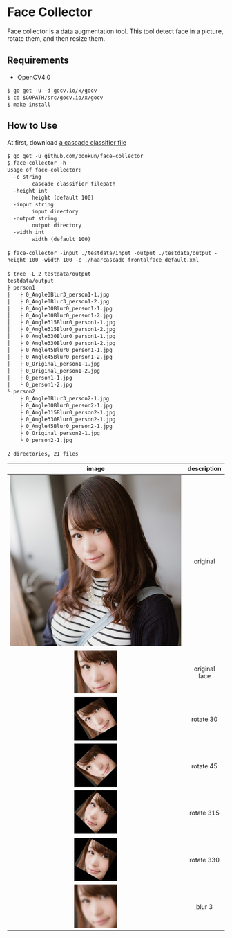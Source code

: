 # Face Collector
Face collector is a data augmentation tool.
This tool detect face in a picture, rotate them, and then resize them.

## Requirements

* OpenCV4.0

```
$ go get -u -d gocv.io/x/gocv
$ cd $GOPATH/src/gocv.io/x/gocv
$ make install
```

## How to Use

At first, download [a cascade classifier file](https://github.com/bookun/face-collector/blob/master/data/haarcascade_frontalface_default.xml)

```
$ go get -u github.com/bookun/face-collector
$ face-collector -h
Usage of face-collector:
  -c string
        cascade classifier filepath
  -height int
        height (default 100)
  -input string
        input directory
  -output string
        output directory
  -width int
        width (default 100)

$ face-collector -input ./testdata/input -output ./testdata/output -height 100 -width 100 -c ./haarcascade_frontalface_default.xml

$ tree -L 2 testdata/output
testdata/output
├ person1
│   ├ 0_Angle0Blur3_person1-1.jpg
│   ├ 0_Angle0Blur3_person1-2.jpg
│   ├ 0_Angle30Blur0_person1-1.jpg
│   ├ 0_Angle30Blur0_person1-2.jpg
│   ├ 0_Angle315Blur0_person1-1.jpg
│   ├ 0_Angle315Blur0_person1-2.jpg
│   ├ 0_Angle330Blur0_person1-1.jpg
│   ├ 0_Angle330Blur0_person1-2.jpg
│   ├ 0_Angle45Blur0_person1-1.jpg
│   ├ 0_Angle45Blur0_person1-2.jpg
│   ├ 0_Original_person1-1.jpg
│   ├ 0_Original_person1-2.jpg
│   ├ 0_person1-1.jpg
│   └ 0_person1-2.jpg
└ person2
    ├ 0_Angle0Blur3_person2-1.jpg
    ├ 0_Angle30Blur0_person2-1.jpg
    ├ 0_Angle315Blur0_person2-1.jpg
    ├ 0_Angle330Blur0_person2-1.jpg
    ├ 0_Angle45Blur0_person2-1.jpg
    ├ 0_Original_person2-1.jpg
    └ 0_person2-1.jpg

2 directories, 21 files
```

| image | description|
| :----: | :---: |
| ![original](https://raw.githubusercontent.com/bookun/face-collector/master/testdata/input/person1/person1-1.jpg)| original |
| ![faceDetect](https://raw.githubusercontent.com/bookun/face-collector/master/testdata/output/person1/0_Original_person1-1.jpg) | original face|
| ![rotate30](https://raw.githubusercontent.com/bookun/face-collector/master/testdata/output/person1/0_Angle30Blur0_person1-1.jpg) | rotate 30|
| ![rotate45](https://raw.githubusercontent.com/bookun/face-collector/master/testdata/output/person1/0_Angle45Blur0_person1-1.jpg) | rotate 45|
| ![rotate315](https://raw.githubusercontent.com/bookun/face-collector/master/testdata/output/person1/0_Angle315Blur0_person1-1.jpg) | rotate 315|
| ![rotate330](https://raw.githubusercontent.com/bookun/face-collector/master/testdata/output/person1/0_Angle330Blur0_person1-1.jpg) | rotate 330|
| ![blur](https://raw.githubusercontent.com/bookun/face-collector/master/testdata/output/person1/0_Angle0Blur3_person1-1.jpg) | blur 3|
